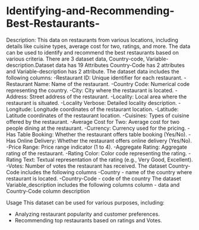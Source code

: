 # Identifying-and-Recommending-Best-Restaurants-
Description:
This data on restaurants from various locations, including details like cuisine types, average cost for two, ratings, and more.
The data can be used to identify and recommend the best restaurants based on various criteria.
There are 3 dataset data, Country-code, Variable-description.Dataset data has 19 Attributes Country-Code has 2 attributes and Variable-description has 2 attribute.
The dataset data includes the following columns:
-Restaurant ID: Unique identifier for each restaurant.
-Restaurant Name: Name of the restaurant.
-Country Code: Numerical code representing the country.
-City: City where the restaurant is located.
-Address: Street address of the restaurant.
-Locality: Local area where the restaurant is situated.
-Locality Verbose: Detailed locality description.
-Longitude: Longitude coordinates of the restaurant location.
-Latitude: Latitude coordinates of the restaurant location.
-Cuisines: Types of cuisine offered by the restaurant.
-Average Cost for Two: Average cost for two people dining at the restaurant.
-Currency: Currency used for the pricing.
-Has Table Booking: Whether the restaurant offers table booking (Yes/No).
-Has Online Delivery: Whether the restaurant offers online delivery (Yes/No).
-Price Range: Price range indicator (1 to 4).
-Aggregate Rating: Aggregate rating of the restaurant.
-Rating Color: Color code representing the rating.
-Rating Text: Textual representation of the rating (e.g., Very Good, Excellent).
-Votes: Number of votes the restaurant has received.
The dataset Country-Code includes the following columns
-Country - name of the country where restaurant is located.
-Country-Code - code of the country
The dataset Variable_description includes the following columns
column - data and Country-Code column description

Usage
This dataset can be used for various purposes, including:
- Analyzing restaurant popularity and customer preferences.
- Recommending top restaurants based on ratings and Votes.


